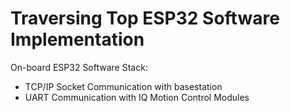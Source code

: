 # Traversing Top ESP32 Software Implementation

On-board ESP32 Software Stack:
 - TCP/IP Socket Communication with basestation
 - UART Communication with IQ Motion Control Modules

 
